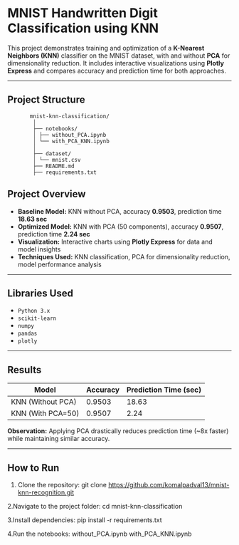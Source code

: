 # MNIST Handwritten Digit Classification using KNN

This project demonstrates training and optimization of a **K-Nearest Neighbors (KNN)** classifier on the MNIST dataset, with and without **PCA** for dimensionality reduction. It includes interactive visualizations using **Plotly Express** and compares accuracy and prediction time for both approaches.

---

## Project Structure

           mnist-knn-classification/
            │
            ├── notebooks/
            │ ├── without_PCA.ipynb 
            │ └── with_PCA_KNN.ipynb 
            │
            ├── dataset/
            │ └── mnist.csv 
            ├── README.md
            ├── requirements.txt


## Project Overview
- **Baseline Model:** KNN without PCA, accuracy **0.9503**, prediction time **18.63 sec**  
- **Optimized Model:** KNN with PCA (50 components), accuracy **0.9507**, prediction time **2.24 sec**  
- **Visualization:** Interactive charts using **Plotly Express** for data and model insights  
- **Techniques Used:** KNN classification, PCA for dimensionality reduction, model performance analysis  

---

## Libraries Used
- `Python 3.x`   
- `scikit-learn`  
- `numpy`  
- `pandas`  
- `plotly`  

---

## Results

| Model             | Accuracy  | Prediction Time (sec) |
|------------------|-----------|---------------------|
| KNN (Without PCA) | 0.9503   | 18.63               |
| KNN (With PCA=50) | 0.9507   | 2.24                |

**Observation:** Applying PCA drastically reduces prediction time (~8x faster) while maintaining similar accuracy.

---

## How to Run

1. Clone the repository:
           git clone https://github.com/komalpadval13/mnist-knn-recognition.git

2.Navigate to the project folder:
          cd mnist-knn-classification

3.Install dependencies:
          pip install -r requirements.txt

4.Run the notebooks:
          without_PCA.ipynb
          with_PCA_KNN.ipynb